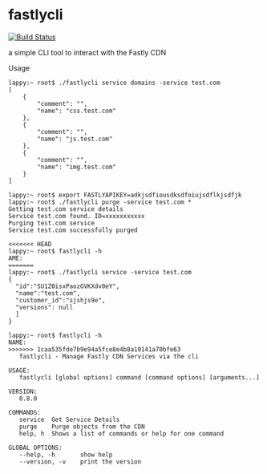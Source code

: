 # fastlycli
[![Build Status](https://travis-ci.org/cameronnewman/fastlycli.svg?branch=master)](https://travis-ci.org/cameronnewman/fastlycli)

a simple CLI tool to interact with the Fastly CDN


Usage

```
lappy:~ root$ ./fastlycli service domains -service test.com
[
	{
		"comment": "",
		"name": "css.test.com"
	},
	{
		"comment": "",
		"name": "js.test.com"
	},
	{
		"comment": "",
		"name": "img.test.com"
	}
]
```
```
lappy:~ root$ export FASTLYAPIKEY=adkjsdfiousdksdfoiujsdflkjsdfjk
lappy:~ root$ ./fastlycli purge -service test.com *
Getting test.com service details
Service test.com found. ID=xxxxxxxxxxx
Purging test.com service
Service test.com successfully purged
```

```
<<<<<<< HEAD
lappy:~ root$ fastlycli -h
AME:
=======
lappy:~ root$ ./fastlycli service -service test.com
{
  "id":"SU1Z0isxPaozGVKXdv0eY",
  "name":"test.com",
  "customer_id":"sjshjs9e",
  "versions": null
  ]
}
```

```
lappy:~ root$ fastlycli -h
NAME:
>>>>>>> 1caa535fde7b9e94a5fce8e4b8a10141a70bfe63
   fastlycli - Manage Fastly CDN Services via the cli

USAGE:
   fastlycli [global options] command [command options] [arguments...]

VERSION:
   0.8.0

COMMANDS:
   service	Get Service Details
   purge	Purge objects from the CDN
   help, h	Shows a list of commands or help for one command

GLOBAL OPTIONS:
   --help, -h		show help
   --version, -v	print the version
```
